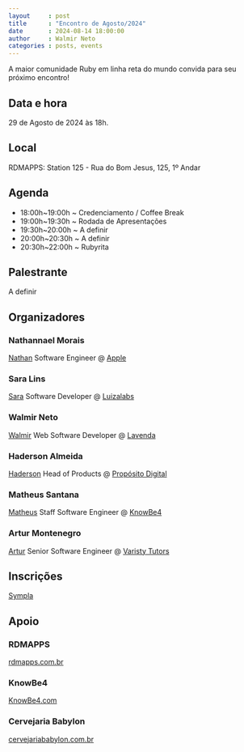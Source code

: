 ```yaml
---
layout     : post
title      : "Encontro de Agosto/2024"
date       : 2024-08-14 18:00:00
author     : Walmir Neto
categories : posts, events
---
```


A maior comunidade Ruby em linha reta do mundo convida para seu próximo encontro!

## Data e hora

29 de Agosto de 2024 às 18h.

## Local

RDMAPPS: Station 125 - Rua do Bom Jesus, 125, 1º Andar


## Agenda

- 18:00h~19:00h ~ Credenciamento / Coffee Break
- 19:00h~19:30h ~ Rodada de Apresentações
- 19:30h~20:00h ~ A definir
- 20:00h~20:30h ~ A definir
- 20:30h~22:00h ~ Rubyrita

## Palestrante

A definir

## Organizadores

### Nathannael Morais

[Nathan](https://www.linkedin.com/in/nathannael) Software Engineer @ [Apple](https://www.linkedin.com/company/apple)

### Sara Lins

[Sara](https://www.linkedin.com/in/saranicoly) Software Developer @ [Luizalabs](https://www.linkedin.com/company/luizalabs)

### Walmir Neto

[Walmir](https://walmir.dev) Web Software Developer @ [Lavenda](https://lavenda.com.br)

### Haderson Almeida

[Haderson](https://www.linkedin.com/in/haderson-almeida-5056b35b) Head of Products @ [Propósito Digital](https://www.linkedin.com/company/proposito-digital)

### Matheus Santana

[Matheus](https://embs.github.io) Staff Software Engineer @ [KnowBe4](https://www.knowbe4.com)

### Artur Montenegro

[Artur](https://www.linkedin.com/in/arturmontenegro) Senior Software Engineer @ [Varisty Tutors](https://www.linkedin.com/company/varsity-tutors)

## Inscrições

[Sympla](https://www.sympla.com.br)

## Apoio

### RDMAPPS

[rdmapps.com.br](https://www.rdmapps.com.br)

### KnowBe4

[KnowBe4.com](https://www.knowbe4.com)

### Cervejaria Babylon

[cervejariababylon.com.br](https://cervejariababylon.com.br/)

